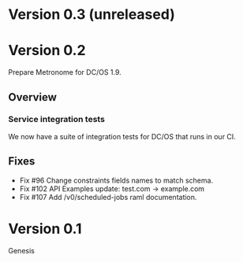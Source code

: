 
# Version 0.3 (unreleased)


# Version 0.2

Prepare Metronome for DC/OS 1.9.

## Overview

### Service integration tests

We now have a suite of integration tests for DC/OS that runs in our CI.


## Fixes
- Fix #96 Change constraints fields names to match schema. 
- Fix #102 API Examples update: test.com -> example.com
- Fix #107 Add /v0/scheduled-jobs raml documentation. 


# Version 0.1

Genesis
